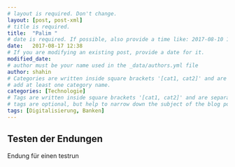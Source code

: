 ```yaml
---
# layout is required. Don't change.
layout: [post, post-xml]
# title is required.
title:  "Palim "
# date is required. If possible, also provide a time like: 2017-08-10 10:25:00.
date:   2017-08-17 12:38
# If you are modifying an existing post, provide a date for it.
modified_date: 
# author must be your name used in the _data/authors.yml file
author: shahin
# Categories are written inside square brackets '[cat1, cat2]' and are separated by comma.
# add at least one category name.
categories: [Technologie]
# Tags are written inside square brackets '[cat1, cat2]' and are separated by comma.
# tags are optional, but help to narrow down the subject of the blog post
tags: [Digitalisierung, Banken]
---
```

## Testen der Endungen

Endung für einen testrun
